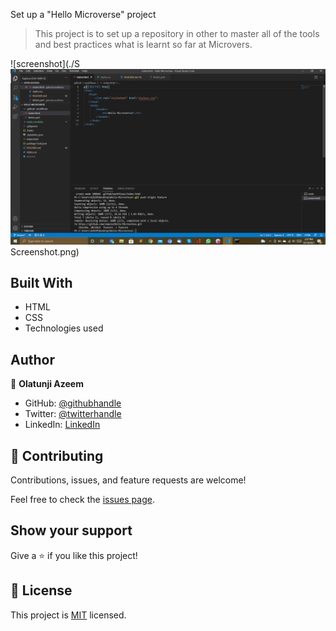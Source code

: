 Set up a "Hello Microverse" project

> This project is to set up a repository in other to master all of the tools and best practices what is learnt so far at Microvers.

![screenshot](./S![Screenshot ](/image/Screenshot.png)Screenshot.png)



## Built With

- HTML
- CSS
- Technologies used



## Author

👤 **Olatunji Azeem**

- GitHub: [@githubhandle](https://github.com/zemola)
- Twitter: [@twitterhandle](https://twitter.com/zemolat)
- LinkedIn: [LinkedIn](https://www.linkedin.com/in/olatunjiazeem/)

## 🤝 Contributing

Contributions, issues, and feature requests are welcome!

Feel free to check the [issues page](../../issues/).

## Show your support

Give a ⭐ if you like this project!

## 📝 License

This project is [MIT](./MIT.md) licensed.


